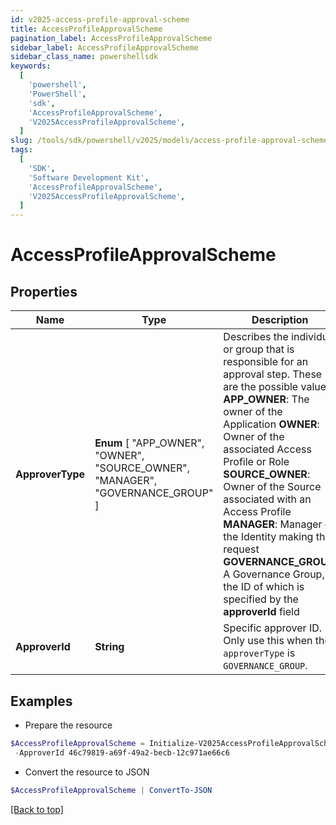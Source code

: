 ```yaml
---
id: v2025-access-profile-approval-scheme
title: AccessProfileApprovalScheme
pagination_label: AccessProfileApprovalScheme
sidebar_label: AccessProfileApprovalScheme
sidebar_class_name: powershellsdk
keywords:
  [
    'powershell',
    'PowerShell',
    'sdk',
    'AccessProfileApprovalScheme',
    'V2025AccessProfileApprovalScheme',
  ]
slug: /tools/sdk/powershell/v2025/models/access-profile-approval-scheme
tags:
  [
    'SDK',
    'Software Development Kit',
    'AccessProfileApprovalScheme',
    'V2025AccessProfileApprovalScheme',
  ]
---
```


# AccessProfileApprovalScheme

## Properties

| Name | Type | Description | Notes |
| --- | --- | --- | --- |
| **ApproverType** | **Enum** [ "APP_OWNER", "OWNER", "SOURCE_OWNER", "MANAGER", "GOVERNANCE_GROUP" ] | Describes the individual or group that is responsible for an approval step. These are the possible values: **APP_OWNER**: The owner of the Application **OWNER**: Owner of the associated Access Profile or Role **SOURCE_OWNER**: Owner of the Source associated with an Access Profile **MANAGER**: Manager of the Identity making the request **GOVERNANCE_GROUP**: A Governance Group, the ID of which is specified by the **approverId** field | [optional] |
| **ApproverId** | **String** | Specific approver ID. Only use this when the `approverType` is `GOVERNANCE_GROUP`. | [optional] |

## Examples

- Prepare the resource

```powershell
$AccessProfileApprovalScheme = Initialize-V2025AccessProfileApprovalScheme  -ApproverType GOVERNANCE_GROUP `
 -ApproverId 46c79819-a69f-49a2-becb-12c971ae66c6
```

- Convert the resource to JSON

```powershell
$AccessProfileApprovalScheme | ConvertTo-JSON
```

[[Back to top]](#)
